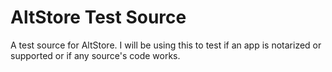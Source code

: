 # AltStore Test Source
A test source for AltStore.
I will be using this to test if an app is notarized or supported or if any source's code works.
